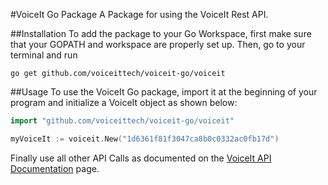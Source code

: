 #VoiceIt Go Package
A Package for using the VoiceIt Rest API.

##Installation
To add the package to your Go Workspace, first make sure that your GOPATH and workspace are properly set up.  Then, go to your terminal and run
```
go get github.com/voiceittech/voiceit-go/voiceit
```

##Usage
To use the VoiceIt Go package, import it at the beginning of your program and initialize a VoiceIt object as shown below:

```go
import "github.com/voiceittech/voiceit-go/voiceit"

myVoiceIt := voiceit.New("1d6361f81f3047ca8b0c0332ac0fb17d")
```

Finally use all other API Calls as documented on the [VoiceIt API Documentation](https://siv.voiceprintportal.com/apidocs.jsp) page.
